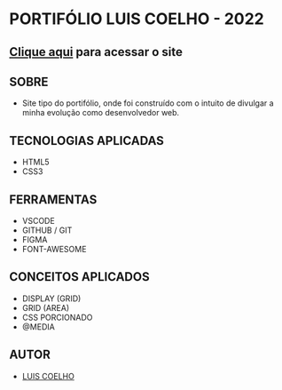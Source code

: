 # **PORTIFÓLIO LUIS COELHO - 2022**



## [Clique aqui](https://LuisCoelho-DEV.github.io/PORTIFOLIO-LUISCOELHO/) para acessar o site

## **SOBRE**

- Site tipo do portifólio, onde foi construído com o intuito de divulgar a minha evolução como desenvolvedor web.





## **TECNOLOGIAS APLICADAS**

- HTML5
- CSS3


## **FERRAMENTAS**

- VSCODE
- GITHUB / GIT
- FIGMA
- FONT-AWESOME


## **CONCEITOS APLICADOS**

- DISPLAY (GRID)
- GRID (AREA)
- CSS PORCIONADO
- @MEDIA

## **AUTOR**

- [LUIS COELHO](https://github.com/LuisCoelho-DEV)
